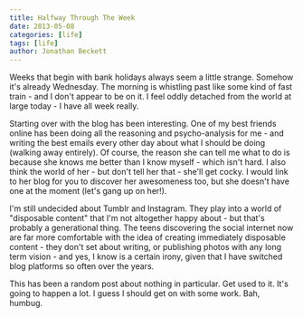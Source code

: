 ```yaml
---
title: Halfway Through The Week
date: 2013-05-08
categories: [life]
tags: [life]
author: Jonathan Beckett
---
```


Weeks that begin with bank holidays always seem a little strange. Somehow it's already Wednesday. The morning is whistling past like some kind of fast train - and I don't appear to be on it. I feel oddly detached from the world at large today - I have all week really.

Starting over with the blog has been interesting. One of my best friends online has been doing all the reasoning and psycho-analysis for me - and writing the best emails every other day about what I should be doing (walking away entirely). Of course, the reason she can tell me what to do is because she knows me better than I know myself - which isn't hard. I also think the world of her - but don't tell her that - she'll get cocky. I would link to her blog for you to discover her awesomeness too, but she doesn't have one at the moment (let's gang up on her!).

I'm still undecided about Tumblr and Instagram. They play into a world of "disposable content" that I'm not altogether happy about - but that's probably a generational thing. The teens discovering the social internet now are far more comfortable with the idea of creating immediately disposable content - they don't set about writing, or publishing photos with any long term vision - and yes, I know is a certain irony, given that I have switched blog platforms so often over the years.

This has been a random post about nothing in particular. Get used to it. It's going to happen a lot. I guess I should get on with some work. Bah, humbug.